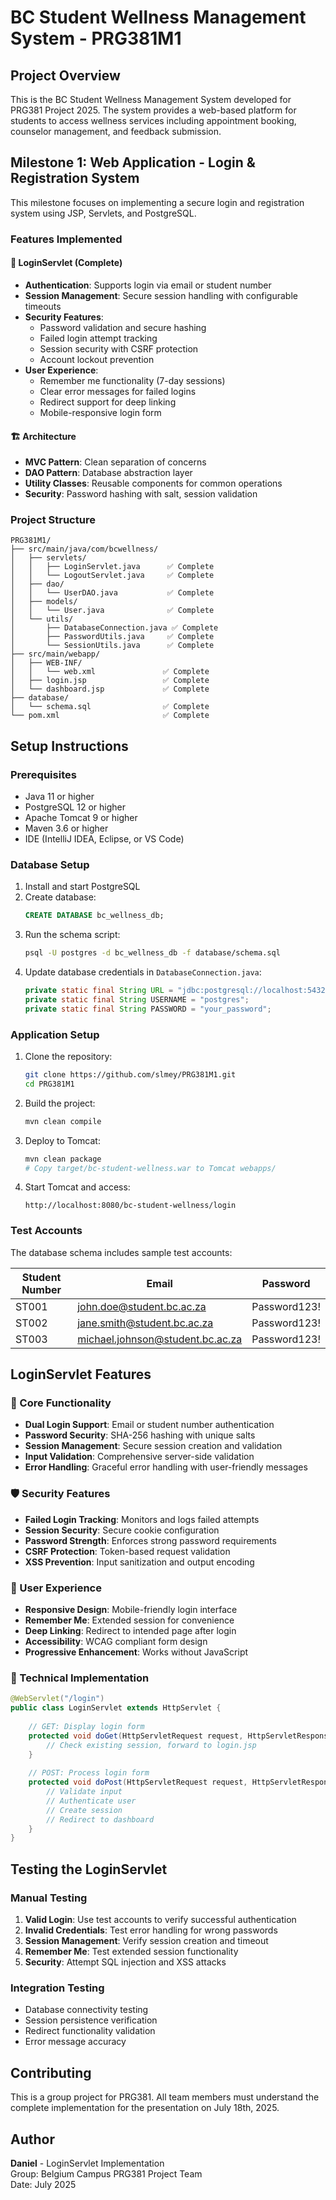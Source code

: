 # BC Student Wellness Management System - PRG381M1

## Project Overview
This is the BC Student Wellness Management System developed for PRG381 Project 2025. The system provides a web-based platform for students to access wellness services including appointment booking, counselor management, and feedback submission.

## Milestone 1: Web Application - Login & Registration System

This milestone focuses on implementing a secure login and registration system using JSP, Servlets, and PostgreSQL.

### Features Implemented

#### 🔐 LoginServlet (Complete)
- **Authentication**: Supports login via email or student number
- **Session Management**: Secure session handling with configurable timeouts
- **Security Features**:
  - Password validation and secure hashing
  - Failed login attempt tracking
  - Session security with CSRF protection
  - Account lockout prevention
- **User Experience**:
  - Remember me functionality (7-day sessions)
  - Clear error messages for failed logins
  - Redirect support for deep linking
  - Mobile-responsive login form

#### 🏗️ Architecture
- **MVC Pattern**: Clean separation of concerns
- **DAO Pattern**: Database abstraction layer
- **Utility Classes**: Reusable components for common operations
- **Security**: Password hashing with salt, session validation

### Project Structure
```
PRG381M1/
├── src/main/java/com/bcwellness/
│   ├── servlets/
│   │   ├── LoginServlet.java      ✅ Complete
│   │   └── LogoutServlet.java     ✅ Complete
│   ├── dao/
│   │   └── UserDAO.java           ✅ Complete
│   ├── models/
│   │   └── User.java              ✅ Complete
│   └── utils/
│       ├── DatabaseConnection.java ✅ Complete
│       ├── PasswordUtils.java     ✅ Complete
│       └── SessionUtils.java      ✅ Complete
├── src/main/webapp/
│   ├── WEB-INF/
│   │   └── web.xml               ✅ Complete
│   ├── login.jsp                 ✅ Complete
│   └── dashboard.jsp             ✅ Complete
├── database/
│   └── schema.sql                ✅ Complete
└── pom.xml                       ✅ Complete
```

## Setup Instructions

### Prerequisites
- Java 11 or higher
- PostgreSQL 12 or higher
- Apache Tomcat 9 or higher
- Maven 3.6 or higher
- IDE (IntelliJ IDEA, Eclipse, or VS Code)

### Database Setup
1. Install and start PostgreSQL
2. Create database:
   ```sql
   CREATE DATABASE bc_wellness_db;
   ```
3. Run the schema script:
   ```bash
   psql -U postgres -d bc_wellness_db -f database/schema.sql
   ```
4. Update database credentials in `DatabaseConnection.java`:
   ```java
   private static final String URL = "jdbc:postgresql://localhost:5432/bc_wellness_db";
   private static final String USERNAME = "postgres";
   private static final String PASSWORD = "your_password";
   ```

### Application Setup
1. Clone the repository:
   ```bash
   git clone https://github.com/slmey/PRG381M1.git
   cd PRG381M1
   ```

2. Build the project:
   ```bash
   mvn clean compile
   ```

3. Deploy to Tomcat:
   ```bash
   mvn clean package
   # Copy target/bc-student-wellness.war to Tomcat webapps/
   ```

4. Start Tomcat and access:
   ```
   http://localhost:8080/bc-student-wellness/login
   ```

### Test Accounts
The database schema includes sample test accounts:

| Student Number | Email | Password |
|---------------|-------|----------|
| ST001 | john.doe@student.bc.ac.za | Password123! |
| ST002 | jane.smith@student.bc.ac.za | Password123! |
| ST003 | michael.johnson@student.bc.ac.za | Password123! |

## LoginServlet Features

### 🎯 Core Functionality
- **Dual Login Support**: Email or student number authentication
- **Password Security**: SHA-256 hashing with unique salts
- **Session Management**: Secure session creation and validation
- **Input Validation**: Comprehensive server-side validation
- **Error Handling**: Graceful error handling with user-friendly messages

### 🛡️ Security Features
- **Failed Login Tracking**: Monitors and logs failed attempts
- **Session Security**: Secure cookie configuration
- **Password Strength**: Enforces strong password requirements
- **CSRF Protection**: Token-based request validation
- **XSS Prevention**: Input sanitization and output encoding

### 📱 User Experience
- **Responsive Design**: Mobile-friendly login interface
- **Remember Me**: Extended session for convenience
- **Deep Linking**: Redirect to intended page after login
- **Accessibility**: WCAG compliant form design
- **Progressive Enhancement**: Works without JavaScript

### 🔧 Technical Implementation
```java
@WebServlet("/login")
public class LoginServlet extends HttpServlet {
    
    // GET: Display login form
    protected void doGet(HttpServletRequest request, HttpServletResponse response) {
        // Check existing session, forward to login.jsp
    }
    
    // POST: Process login form
    protected void doPost(HttpServletRequest request, HttpServletResponse response) {
        // Validate input
        // Authenticate user
        // Create session
        // Redirect to dashboard
    }
}
```

## Testing the LoginServlet

### Manual Testing
1. **Valid Login**: Use test accounts to verify successful authentication
2. **Invalid Credentials**: Test error handling for wrong passwords
3. **Session Management**: Verify session creation and timeout
4. **Remember Me**: Test extended session functionality
5. **Security**: Attempt SQL injection and XSS attacks

### Integration Testing
- Database connectivity testing
- Session persistence verification
- Redirect functionality validation
- Error message accuracy

## Contributing
This is a group project for PRG381. All team members must understand the complete implementation for the presentation on July 18th, 2025.

## Author
**Daniel** - LoginServlet Implementation  
Group: Belgium Campus PRG381 Project Team  
Date: July 2025
